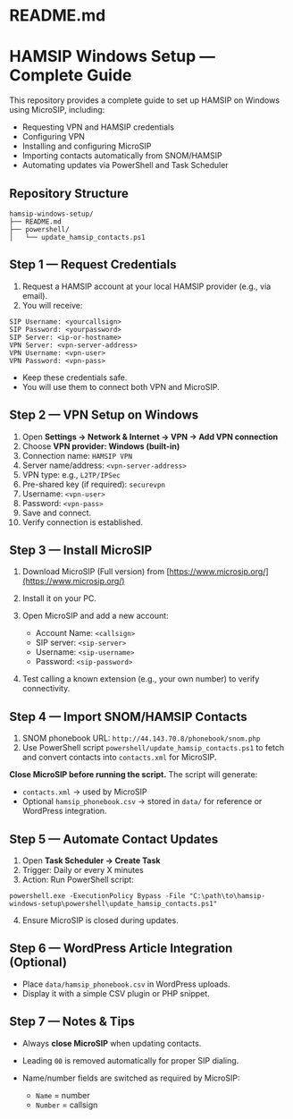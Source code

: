 # README.md

# HAMSIP Windows Setup — Complete Guide

This repository provides a complete guide to set up HAMSIP on Windows using MicroSIP, including:

* Requesting VPN and HAMSIP credentials
* Configuring VPN
* Installing and configuring MicroSIP
* Importing contacts automatically from SNOM/HAMSIP
* Automating updates via PowerShell and Task Scheduler

## Repository Structure

```
hamsip-windows-setup/
├── README.md
├── powershell/
│   └── update_hamsip_contacts.ps1
```

## Step 1 — Request Credentials

1. Request a HAMSIP account at your local HAMSIP provider (e.g., via email).
2. You will receive:

```
SIP Username: <yourcallsign>
SIP Password: <yourpassword>
SIP Server: <ip-or-hostname>
VPN Server: <vpn-server-address>
VPN Username: <vpn-user>
VPN Password: <vpn-pass>
```

* Keep these credentials safe.
* You will use them to connect both VPN and MicroSIP.

## Step 2 — VPN Setup on Windows

1. Open **Settings → Network & Internet → VPN → Add VPN connection**
2. Choose **VPN provider: Windows (built-in)**
3. Connection name: `HAMSIP VPN`
4. Server name/address: `<vpn-server-address>`
5. VPN type: e.g., `L2TP/IPSec`
6. Pre-shared key (if required): `securevpn`
7. Username: `<vpn-user>`
8. Password: `<vpn-pass>`
9. Save and connect.
10. Verify connection is established.

## Step 3 — Install MicroSIP

1. Download MicroSIP (Full version) from [https://www.microsip.org/](https://www.microsip.org/)
2. Install it on your PC.
3. Open MicroSIP and add a new account:

   * Account Name: `<callsign>`
   * SIP server: `<sip-server>`
   * Username: `<sip-username>`
   * Password: `<sip-password>`
4. Test calling a known extension (e.g., your own number) to verify connectivity.

## Step 4 — Import SNOM/HAMSIP Contacts

1. SNOM phonebook URL: `http://44.143.70.8/phonebook/snom.php`
2. Use PowerShell script `powershell/update_hamsip_contacts.ps1` to fetch and convert contacts into `contacts.xml` for MicroSIP.

**Close MicroSIP before running the script.**
The script will generate:

* `contacts.xml` → used by MicroSIP
* Optional `hamsip_phonebook.csv` → stored in `data/` for reference or WordPress integration.

## Step 5 — Automate Contact Updates

1. Open **Task Scheduler → Create Task**
2. Trigger: Daily or every X minutes
3. Action: Run PowerShell script:

```text
powershell.exe -ExecutionPolicy Bypass -File "C:\path\to\hamsip-windows-setup\powershell\update_hamsip_contacts.ps1"
```

4. Ensure MicroSIP is closed during updates.

## Step 6 — WordPress Article Integration (Optional)

* Place `data/hamsip_phonebook.csv` in WordPress uploads.
* Display it with a simple CSV plugin or PHP snippet.

## Step 7 — Notes & Tips

* Always **close MicroSIP** when updating contacts.
* Leading `00` is removed automatically for proper SIP dialing.
* Name/number fields are switched as required by MicroSIP:

  * `Name` = number
  * `Number` = callsign
